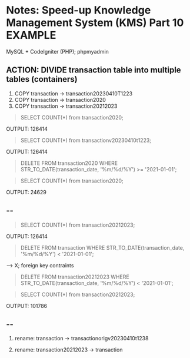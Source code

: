# Notes: Speed-up Knowledge Management System (KMS) Part 10 EXAMPLE

MySQL + CodeIgniter (PHP); phpmyadmin

## ACTION: DIVIDE transaction table into multiple tables (containers)

1) COPY transaction -> transaction20230410T1223
2) COPY transaction -> transaction2020
3) COPY transaction -> transaction20212023

> SELECT COUNT(\*) from transaction2020;

OUTPUT: 126414

> SELECT COUNT(\*) from transactionv20230410t1223;

OUTPUT: 126414

> DELETE FROM transaction2020 WHERE STR_TO_DATE(transaction_date, '%m/%d/%Y') >= '2021-01-01';

> SELECT COUNT(\*) from transaction2020;

OUTPUT: 24629

## --

> SELECT COUNT(\*) from transaction20212023;

OUTPUT: 126414

> DELETE FROM transaction WHERE STR_TO_DATE(transaction_date, '%m/%d/%Y') < '2021-01-01';

--> X; foreign key contraints

> DELETE FROM transaction20212023 WHERE STR_TO_DATE(transaction_date, '%m/%d/%Y') < '2021-01-01';

> SELECT COUNT(\*) from transaction20212023;

OUTPUT: 101786

## --

1) rename: transaction -> transactionorigv20230410t1238

2) rename: transaction20212023 -> transaction
